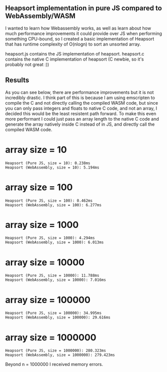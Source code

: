## Heapsort implementation in pure JS compared to WebAssembly/WASM

I wanted to learn how Webassembly works, as well as learn about how much performance improvements it could provide over JS when performing something CPU-bound, so I created a basic implementation of Heapsort that has runtime complexity of O(nlogn) to sort an unsorted array.

heapsort.js contains the JS implementation of heapsort.
heapsort.c contains the native C implementation of heapsort (C newbie, so it's probably not great :))

## Results

As you can see below, there are performance improvements but it is not incredibly drastic. I think part of this is because I am using emscripten to compile the C and not directly calling the compiled WASM code, but since you can only pass integers and floats to native C code, and not an array, I decided this would be the least resistent path forward. To make this even more performant I could just pass an array length to the native C code and generate the array natively inside C instead of in JS, and directly call the compiled WASM code.

# array size = 10

```
Heapsort (Pure JS, size = 10): 0.238ms
Heapsort (WebAssembly, size = 10): 5.194ms
```

# array size = 100

```
Heapsort (Pure JS, size = 100): 0.462ms
Heapsort (WebAssembly, size = 100): 6.277ms
```

# array size = 1000

```
Heapsort (Pure JS, size = 1000): 4.294ms
Heapsort (WebAssembly, size = 1000): 6.013ms
```

# array size = 10000

```
Heapsort (Pure JS, size = 10000): 11.788ms
Heapsort (WebAssembly, size = 10000): 7.016ms
```

# array size = 100000

```
Heapsort (Pure JS, size = 100000): 34.995ms
Heapsort (WebAssembly, size = 100000): 29.616ms
```


# array size = 1000000

```
Heapsort (Pure JS, size = 1000000): 280.323ms
Heapsort (WebAssembly, size = 1000000): 279.423ms
```

Beyond n = 1000000 I received memory errors.